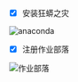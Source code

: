 - [x] 安装狂蟒之灾

![anaconda](https://github.com/djsbhhh/computational_physics_N2014301020116/blob/master/Picture/anaconda.png)


- [x] 注册作业部落

![作业部落](https://github.com/djsbhhh/computational_physics_N2014301020116/blob/master/Picture/%E4%BD%9C%E4%B8%9A%E9%83%A8%E8%90%BD.png)
